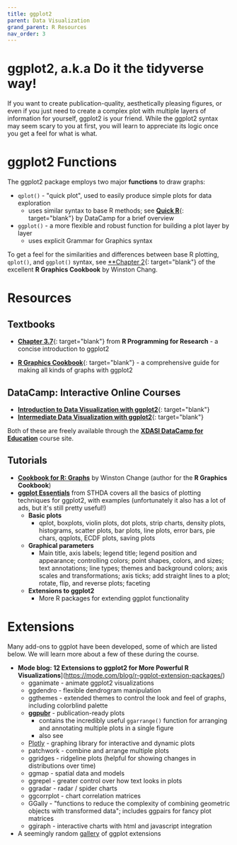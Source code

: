 ```yaml
---
title: ggplot2
parent: Data Visualization
grand_parent: R Resources
nav_order: 3
---
```


# ggplot2, a.k.a Do it the tidyverse way!

If you want to create publication-quality, aesthetically pleasing figures, or even if you just need to create a complex plot with multiple layers of information for yourself, ggplot2 is your friend. While the ggplot2 syntax may seem scary to you at first, you will learn to appreciate its logic once you get a feel for what is what.


# ggplot2 Functions

The ggplot2 package employs two major **functions** to draw graphs:

+ `qplot()` - "quick plot", used to easily produce simple plots for data exploration
  - uses similar syntax to base R methods; see [**Quick R**](https://www.statmethods.net/advgraphs/ggplot2.html){: target="blank"} by DataCamp for a brief overview
+ `ggplot()` - a more flexible and robust function for building a plot layer by layer
  - uses explicit Grammar for Graphics syntax

To get a feel for the similarities and differences between base R plotting, `qplot()`, and `ggplot()` syntax, see [**Chapter 2](https://r-graphics.org/chapter-quick){: target="blank"} of the excellent **R Graphics Cookbook** by Winston Chang.


# Resources

## Textbooks

+ [**Chapter 3.7**](https://geanders.github.io/RProgrammingForResearch/exploring-data-1.html#plots-to-explore-data){: target="blank"} from **R Programming for Research** - a concise introduction to ggplot2

+ [**R Graphics Cookbook**](https://r-graphics.org/){: target="blank"} - a comprehensive guide for making all kinds of graphs with ggplot2


## DataCamp: Interactive Online Courses

+ [**Introduction to Data Visualization with ggplot2**](https://learn.datacamp.com/courses/introduction-to-data-visualization-with-ggplot2){: target="blank"}
+ [**Intermediate Data Visualization with ggplot2**](https://learn.datacamp.com/courses/intermediate-data-visualization-with-ggplot2){: target="blank"}

Both of these are freely available through the [**XDASI DataCamp for Education**](https://app.datacamp.com/groups/exploratory-data-analysis-and-statistical-inference/) course site.


## Tutorials

+ [**Cookbook for R: Graphs**](http://www.cookbook-r.com/Graphs/) by Winston Change (author for the **R Graphics Cookbook**)
+ [**ggplot Essentials**](http://www.sthda.com/english/wiki/ggplot2-essentials) from STHDA covers all the basics of plotting techniques for ggplot2, with examples (unfortunately it also has a lot of ads, but it's still pretty useful!)
  + **Basic plots**
    - qplot, boxplots, violin plots, dot plots, strip charts, density plots, histograms, scatter plots, bar plots, line plots, error bars, pie chars, qqplots, ECDF plots, saving plots
  + **Graphical parameters**
    - Main title, axis labels; legend title; legend position and appearance; controlling colors; point shapes, colors, and sizes; text annotations; line types; themes and background colors; axis scales and transformations; axis ticks; add straight lines to a plot; rotate, flip, and reverse plots; faceting
  + **Extensions to ggplot2**
    - More R packages for extending ggplot functionality


# Extensions

Many add-ons to ggplot have been developed, some of which are listed below. We will learn more about a few of these during the course.

+ **Mode blog: 12 Extensions to ggplot2 for More Powerful R Visualizations**](https://mode.com/blog/r-ggplot-extension-packages/)
  + gganimate - animate ggplot2 visualizations
  + ggdendro - flexible dendrogram manipulation
  + ggthemes - extended themes to control the look and feel of graphs, including colorblind palette
  + [**ggpubr**](https://rpkgs.datanovia.com/ggpubr/) - publication-ready plots
    + contains the incredibly useful `ggarrange()` function for arranging and annotating multiple plots in a single figure
    + also see
  + [Plotly](https://plotly.com/r/) - graphing library for interactive and dynamic plots
  + patchwork - combine and arrange multiple plots
  + ggridges - ridgeline plots (helpful for showing changes in distributions over time)
  + ggmap - spatial data and models
  + ggrepel - greater control over how text looks in plots
  + ggradar - radar / spider charts
  + ggcorrplot - chart correlation matrices
  + GGally - "functions to reduce the complexity of combining geometric objects with transformed data"; includes ggpairs for fancy plot matrices
  + ggiraph - interactive charts with html and javascript integration
+ A seemingly random [gallery](https://yutannihilation.github.io/allYourFigureAreBelongToUs/) of ggplot extensions
